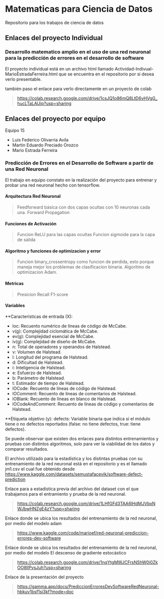 # Matematicas para Ciencia de Datos
Repositorio para los trabajos de ciencia de datos

## Enlaces del proyecto Individual

### Desarrollo matematico amplio en el uso de una red neuronal para la predicción de errores en el desarrollo de software

El proyecto individual está en un archivo html llamado Actividad-Indivual-MarioEstradaFerreira.html que se encuentra en el repositorio por si desea verlo presentable.

también paso el enlace para verlo directamente en un proyecto de colab
> https://colab.research.google.com/drive/1csJQ1o86mQ8LtD6vHVgG_hucLTaLAUjp?usp=sharing

## Enlaces del proyecto por equipo

Equipo 15

* Luis Federico Olivarria Avila
* Martin Eduardo Preciado Orozco
* Mario Estrada Ferreira

### Predicción de Errores en el Desarrollo de Software a partir de una Red Neuronal

El trabajo en equipo constato en la realización del proyecto para entrenar y probar una red neuronal hecho con tensorflow.

#### Arquitectura Red Neuronal
> Feedforward básica con dos capas ocultas con 10 neuronas cada una.
> Forward Propagation

#### Funciones de Activación
> Funcion ReLU para las capas ocultas
> Funcion sigmoide para la capa de salida

#### Algoritmo y funciones de optimizacion y error
> Funcion binary_crossentropy como funcion de perdida, esto porque maneja mejor los problemas de clasificacion binaria.
> Algoritmo de optimizacion Adam.

#### Metricas
> Presicion
> Recall
> F1-score

#### Variables
**Características de entrada (X):

* loc: Recuento numérico de líneas de código de McCabe.
* v(g): Complejidad ciclomática de McCabe.
* ev(g): Complejidad esencial de McCabe.
* iv(g): Complejidad de diseño de McCabe.
* n: Total de operadores y operandos de Halstead.
* v: Volumen de Halstead.
* l: Longitud del programa de Halstead.
* d: Dificultad de Halstead.
* i: Inteligencia de Halstead.
* e: Esfuerzo de Halstead.
* b: Parámetro de Halstead.
* t: Estimador de tiempo de Halstead.
* lOCode: Recuento de líneas de código de Halstead.
* lOComment: Recuento de líneas de comentarios de Halstead.
* lOBlank: Recuento de líneas en blanco de Halstead.
* lOCodeAndComment: Recuento de líneas de código y comentarios de Halstead.

**Etiqueta objetivo (y):
defects: Variable binaria que indica si el módulo tiene o no defectos reportados (false: no tiene defectos, true: tiene defectos).

Se puede observar que existen dos enlaces para distintos entrenamientos y pruebas con distintos algoritmos, solo para ver la viabilidad de los datos y comparar resultados.

El archivo utilizado para la estadística y los distintas pruebas con su entrenamiento de la red neuronal está en el repositorio y es el llamado jm1.csv el cual fue obtenido desde https://www.kaggle.com/datasets/semustafacevik/software-defect-prediction

Enlace para a estadística previa del archivo del dataset con el que trabajamos para el entramiento y prueba de la red neuronal.
> https://colab.research.google.com/drive/1LHfGFd3TAA6lHdMJVbxNWJbwHNZgE4zY?usp=sharing

Enlace donde se ubica los resultados del entrenamiento de la red neuronal, por medio del modelo adam
> https://www.kaggle.com/code/marioef/red-neuronal-prediccion-errores-dev-software

Enlace donde se ubica los resultados del entrenamiento de la red neuronal, por medio del modelo El descenso de gradiente estocástico
> https://colab.research.google.com/drive/1nqYtgMWJCFrsNShW0i0ZkOO8llPvsJuh?usp=sharing

Enlace de la presentación del proyecto
> https://gamma.app/docs/PrediccionErroresDevSoftwareRedNeuronal-hbkuv1bsf1si3kf?mode=doc





